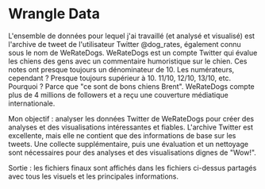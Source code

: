 # Wrangle Data

L'ensemble de données pour lequel j'ai travaillé (et analysé et visualisé) est l'archive de tweet de l'utilisateur Twitter @dog_rates, également connu sous le nom de WeRateDogs. WeRateDogs est un compte Twitter qui évalue les chiens des gens avec un commentaire humoristique sur le chien. Ces notes ont presque toujours un dénominateur de 10. Les numérateurs, cependant ? Presque toujours supérieur à 10. 11/10, 12/10, 13/10, etc. Pourquoi ? Parce que "ce sont de bons chiens Brent". WeRateDogs compte plus de 4 millions de followers et a reçu une couverture médiatique internationale.

Mon objectif : analyser les données Twitter de WeRateDogs pour créer des analyses et des visualisations intéressantes et fiables. L'archive Twitter est excellente, mais elle ne contient que des informations de base sur les tweets. Une collecte supplémentaire, puis une évaluation et un nettoyage sont nécessaires pour des analyses et des visualisations dignes de "Wow!".

Sortie : les fichiers finaux sont affichés dans les fichiers ci-dessus partagés avec tous les visuels et les principales informations.